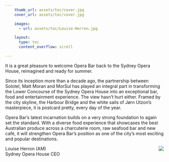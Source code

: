 ```yaml
---
    thumb_url: assets/toc/cover.jpg
    cover_url: assets/toc/cover.jpg

    images:
      - url: assets/toc/Louise-Herron.jpg

    layout:
      type: toc
      content_overflow: scroll

---
```


It is a great pleasure to welcome Opera Bar back to the Sydney Opera House, reimagined and ready for summer.

Since its inception more than a decade ago, the partnership between Solotel, Matt Moran and MorSul has played an integral part in transforming the Lower Concourse of the Sydney Opera House into an exceptional bar, food and entertainment experience. The view hasn’t hurt either. Framed by the city skyline, the Harbour Bridge and the white sails of Jørn Utzon’s masterpiece, it is postcard pretty, every day of the year.

Opera Bar’s latest incarnation builds on a very strong foundation to again set the standard. With a diverse food experience that showcases the best Australian produce across a charcuterie room, raw seafood bar and new café, it will strengthen Opera Bar’s position as one of the city’s most exciting and popular destinations.

<img class="author" src="assets/toc/Louise-Herron.jpg" data-media-id="images:1" style="float: right">

Louise Herron (AM)<br>
Sydney Opera House CEO
